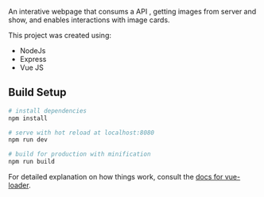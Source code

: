 An interative webpage that consums a API , getting images from server and show, and enables interactions with image cards. 

This project was created using: 
- NodeJs 
- Express
- Vue JS 

## Build Setup

``` bash
# install dependencies
npm install

# serve with hot reload at localhost:8080
npm run dev

# build for production with minification
npm run build
```

For detailed explanation on how things work, consult the [docs for vue-loader](http://vuejs.github.io/vue-loader).
